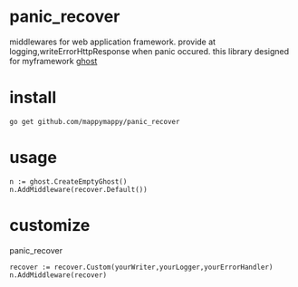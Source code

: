# panic_recover
middlewares for web application framework.
provide at logging,writeErrorHttpResponse when panic occured.
this library designed for myframework [ghost](https://github.com/mappymappy/ghost)

# install

```
go get github.com/mappymappy/panic_recover
```

# usage

```
n := ghost.CreateEmptyGhost()
n.AddMiddleware(recover.Default())
```

# customize

panic_recover
```
recover := recover.Custom(yourWriter,yourLogger,yourErrorHandler)
n.AddMiddleware(recover)
```





